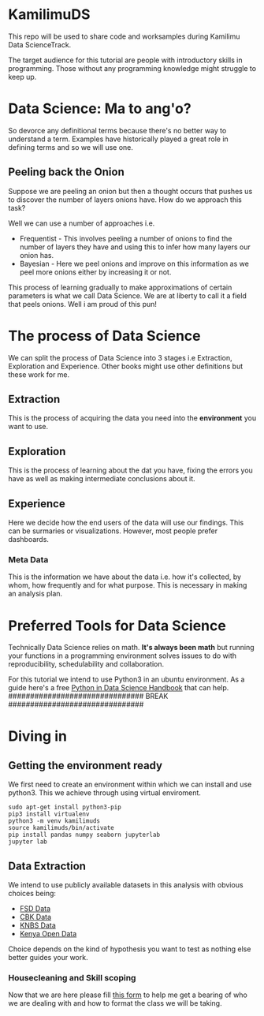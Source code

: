 # KamilimuDS
This repo will be used to share code and worksamples during Kamilimu Data ScienceTrack.

The target audience for this tutorial are people with introductory skills in programming. Those without any programming knowledge might struggle to keep up.

# Data Science: Ma to ang'o?
So devorce any definitional terms because there's no better way to understand a term. Examples have historically played a great role in defining terms and so we will use one.

## Peeling back the Onion
Suppose we are peeling an onion but then a thought occurs that pushes us to discover the number of layers onions have. How do we approach this task?

Well we can use a number of approaches i.e.
* Frequentist - This involves peeling a number of onions to find the number of layers they have and using this to infer how many layers our onion has.
* Bayesian - Here we peel onions and improve on this information as we peel more onions either by increasing it or not.

This process of learning gradually to make approximations of certain parameters is what we call Data Science. 
We are at liberty to call it a field that peels onions. Well i am proud of this pun!

# The process of Data Science
We can split the process of Data Science into 3 stages i.e Extraction, Exploration and Experience. Other books might use other definitions but these work for me.

## Extraction
This is the process of acquiring the data you need into the **environment** you want to use.

## Exploration
This is the process of learning about the dat you have, fixing the errors you have as well as making intermediate conclusions about it.

## Experience
Here we decide how the end users of the data will use our findings. This can be surmaries or visualizations. However, most people prefer dashboards.

### Meta Data
This is the information we have about the data i.e. how it's collected, by whom, how frequently and for what purpose. This is necessary in making an analysis plan.

# Preferred Tools for Data Science
Technically Data Science relies on math. **It's always been math** but running your functions in a programming environment solves issues to do with reproducibility, schedulability and collaboration.

For this tutorial we intend to use Python3 in an ubuntu environment. As a guide here's a free [Python in Data Science Handbook](https://jakevdp.github.io/PythonDataScienceHandbook/) that can help.
############################### BREAK ###############################

# Diving in

## Getting the environment ready
We first need to create an environment within which we can install and use python3. This we achieve through using virtual enviroment.

```
sudo apt-get install python3-pip
pip3 install virtualenv
python3 -m venv kamilimuds
source kamilimuds/bin/activate
pip install pandas numpy seaborn jupyterlab
jupyter lab
```
## Data Extraction
We intend to use publicly available datasets in this analysis with obvious choices being:
* [FSD Data](https://fsdkenya.org/knowledge-hub/dataset/)
* [CBK Data](https://www.centralbank.go.ke/)
* [KNBS Data](https://www.knbs.or.ke/)
* [Kenya Open Data](http://www.opendata.go.ke/)

Choice depends on the kind of hypothesis you want to test as nothing else better guides your work.

### Housecleaning and Skill scoping
Now that we are here please fill [this form](https://docs.google.com/forms/d/e/1FAIpQLSdxSvOjJR7tMoc387GwbAI0li1y5WAYTJt1NDqpqFZzGEMs6Q/viewform?usp=sf_link) to help me get a bearing of who we are dealing with and how to format the class we will be taking.
